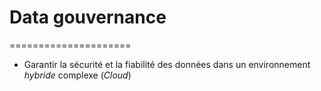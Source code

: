 # Data gouvernance
=====================
* Garantir la sécurité et la fiabilité des données dans un environnement _hybride_ complexe (_Cloud_)
